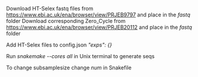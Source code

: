 Download HT-Selex fastq files from https://www.ebi.ac.uk/ena/browser/view/PRJEB9797 and place in the *fastq* folder
Download corresponding Zero_Cycle from https://www.ebi.ac.uk/ena/browser/view/PRJEB20112 and place in the *fastq* folder

Add HT-Selex files to config.json *"exps": {}*

Run *snakemake --cores all* in Unix terminal to generate seqs

To change subsamplesize change *num* in Snakefile